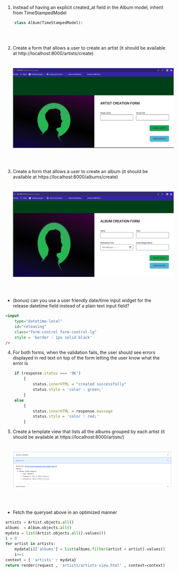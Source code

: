 1. Instead of having an explicit created_at field in the Album model, inherit from TimeStampedModel


```python
    class Album(TimeStampedModel):
```
<br/>
<br/>

2. Create a form that allows a user to create an artist (it should be available at http://localhost:8000/artists/create)

<img src = './readme elements/artist_form.png' style = 'width : 800px; margin : 24px 0 48px 24px'/>

3. Create a form that allows a user to create an album (it should be available at https://localhost:8000/albums/create)

<img src = './readme elements/albums_form.png' style = 'width : 800px; margin : 24px 0 48px 24px'/>

  - (bonus) can you use a user friendly date/time input widget for the release datetime field instead of a plain text
input field?

```html
<input
    type="datetime-local"
    id="releasing"
    class="form-control form-control-lg"
    style = 'border : 1px solid black'
/>
```

4. For both forms, when the validation fails, the user should see errors displayed in red text on top of the form letting the
user know what the error is

```javascript
    if (response.status === 'OK')
        {
            status.innerHTML = "created successfully"
            status.style = 'color : green;'
        }
    else 
        {
            status.innerHTML = response.massage
            status.style = 'color : red;'
        }
```

5. Create a template view that lists all the albums grouped by each artist 
(it should be available at https://localhost:8000/artists/)

<img src = './readme elements/artists_list.png' style = 'width : 800px; margin : 24px 0 48px 24px'/>

- Fetch the queryset above in an optimized manner

```python
artists = Artist.objects.all()
albums  = Album.objects.all()
mydata = list(Artist.objects.all().values())
i = 0
for artist in artists:
    mydata[i]['albums'] = list(albums.filter(artist = artist).values())
    i+=1
context = { 'artists' : mydata}
return render(request , 'artists/artists-view.html' , context=context)
```
